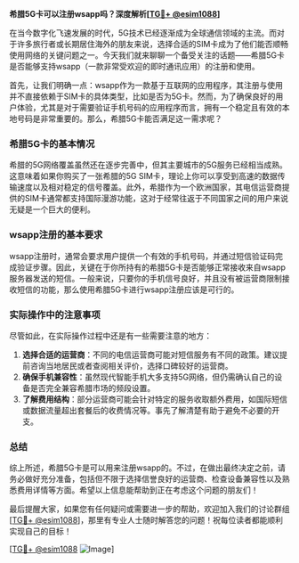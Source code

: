 **希腊5G卡可以注册wsapp吗？深度解析[[TG💪+ @esim1088](https://t.me/s/esim1088)]**

在当今数字化飞速发展的时代，5G技术已经逐渐成为全球通信领域的主流。而对于许多旅行者或长期居住海外的朋友来说，选择合适的SIM卡成为了他们能否顺畅使用网络的关键问题之一。今天我们就来聊聊一个备受关注的话题——希腊5G卡是否能够支持wsapp（一款非常受欢迎的即时通讯应用）的注册和使用。

首先，让我们明确一点：wsapp作为一款基于互联网的应用程序，其注册与使用并不直接依赖于SIM卡的具体类型，比如是否为5G卡。然而，为了确保良好的用户体验，尤其是对于需要验证手机号码的应用程序而言，拥有一个稳定且有效的本地号码是非常重要的。那么，希腊5G卡能否满足这一需求呢？

### 希腊5G卡的基本情况

希腊的5G网络覆盖虽然还在逐步完善中，但其主要城市的5G服务已经相当成熟。这意味着如果你购买了一张希腊的5G SIM卡，理论上你可以享受到高速的数据传输速度以及相对稳定的信号覆盖。此外，希腊作为一个欧洲国家，其电信运营商提供的SIM卡通常都支持国际漫游功能，这对于经常往返于不同国家之间的用户来说无疑是一个巨大的便利。

### wsapp注册的基本要求

wsapp注册时，通常会要求用户提供一个有效的手机号码，并通过短信验证码完成验证步骤。因此，关键在于你所持有的希腊5G卡是否能够正常接收来自wsapp服务器发送的短信。一般来说，只要你的手机信号良好，并且没有被运营商限制接收短信的功能，那么使用希腊5G卡进行wsapp注册应该是可行的。

### 实际操作中的注意事项

尽管如此，在实际操作过程中还是有一些需要注意的地方：

1. **选择合适的运营商**：不同的电信运营商可能对短信服务有不同的政策。建议提前咨询当地居民或者查阅相关评价，选择口碑较好的运营商。
2. **确保手机兼容性**：虽然现代智能手机大多支持5G网络，但仍需确认自己的设备是否完全兼容希腊市场的频段设置。
3. **了解费用结构**：部分运营商可能会针对特定的服务收取额外费用，如国际短信或数据流量超出套餐后的收费情况等。事先了解清楚有助于避免不必要的开支。

### 总结

综上所述，希腊5G卡是可以用来注册wsapp的。不过，在做出最终决定之前，请务必做好充分准备，包括但不限于选择信誉良好的运营商、检查设备兼容性以及熟悉费用详情等方面。希望以上信息能帮助到正在考虑这个问题的朋友们！

最后提醒大家，如果您有任何疑问或需要进一步的帮助，欢迎加入我们的讨论群组[[TG💪+ @esim1088](https://t.me/s/esim1088)]，那里有专业人士随时解答您的问题！祝每位读者都能顺利实现自己的目标！

[[TG💪+ @esim1088](https://t.me/s/esim1088) ![Image](https://i.postimg.cc/4NQfJmqS/Snipaste-2025-05-13-00-14-12.png)]